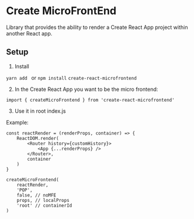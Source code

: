 # Create MicroFrontEnd

Library that provides the ability to render a Create React App project within another React app.

## Setup

1. Install

`yarn add ` or `npm install` `create-react-microfrontend`

2. In the Create React App you want to be the micro frontend:

`import { createMicroFrontend } from 'create-react-microfrontend'`

3. Use it in root index.js

Example:

```
const reactRender = (renderProps, container) => {
    ReactDOM.render(
        <Router history={customHistory}>
            <App {...renderProps} />
        </Router>,
        container
    )
}

createMicroFrontend(
    reactRender,
    'POP',
    false, // noMFE
    props, // localProps
    'root' // containerId
)
```
